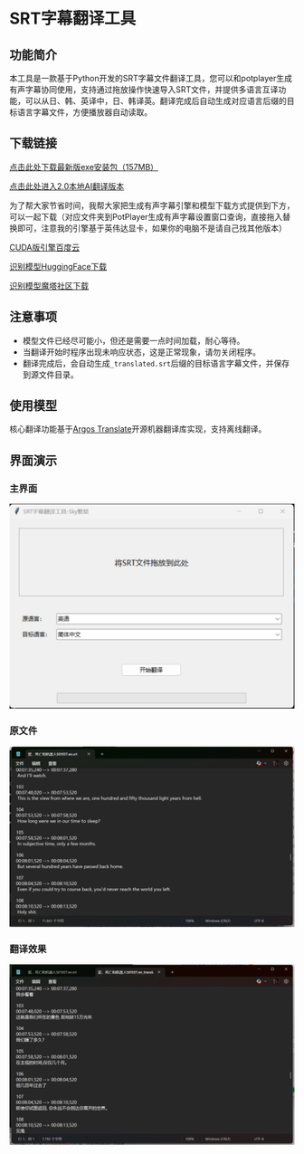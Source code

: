 # SRT字幕翻译工具

## 功能简介
本工具是一款基于Python开发的SRT字幕文件翻译工具，您可以和potplayer生成有声字幕协同使用，支持通过拖放操作快速导入SRT文件，并提供多语言互译功能，可以从日、韩、英译中，日、韩译英。翻译完成后自动生成对应语言后缀的目标语言字幕文件，方便播放器自动读取。

## 下载链接
[点击此处下载最新版exe安装包（157MB）](https://download.csdn.net/download/weixin_45826970/90890917?spm=1001.2014.3001.5503)

[点击此处进入2.0本地AI翻译版本](https://github.com/314baidashi/srt-Trans2.0)

为了帮大家节省时间，我帮大家把生成有声字幕引擎和模型下载方式提供到下方，可以一起下载（对应文件夹到PotPlayer生成有声字幕设置窗口查询，直接拖入替换即可，注意我的引擎基于英伟达显卡，如果你的电脑不是请自己找其他版本）

[CUDA版引擎百度云](https://pan.baidu.com/s/1tiQN_B3AnomAAp_Efv18DA?pwd=wr3b)

[识别模型HuggingFace下载](https://huggingface.co/ggerganov/whisper.cpp/tree/main)

[识别模型魔塔社区下载](https://modelscope.cn/models/timeless/whispercpp/files?version=master)

## 注意事项
- 模型文件已经尽可能小，但还是需要一点时间加载，耐心等待。
- 当翻译开始时程序出现未响应状态，这是正常现象，请勿关闭程序。
- 翻译完成后，会自动生成`_translated.srt`后缀的目标语言字幕文件，并保存到源文件目录。

## 使用模型
核心翻译功能基于[Argos Translate](https://github.com/argosopentech/argos-translate)开源机器翻译库实现，支持离线翻译。

## 界面演示
### 主界面
![主界面](img/index.png)

### 原文件
![原语言](img/en.png)

### 翻译效果
![目标语言](img/zh.png)


